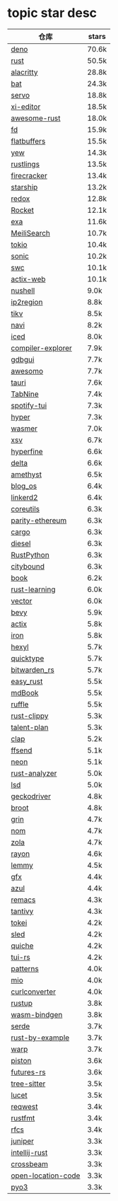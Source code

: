 # topic star desc 




|  仓库   | stars  | 
|-----|-------| 
|[deno](https://github.com/denoland/deno.git)|70.6k|
|[rust](https://github.com/rust-lang/rust.git)|50.5k|
|[alacritty](https://github.com/alacritty/alacritty.git)|28.8k|
|[bat](https://github.com/sharkdp/bat.git)|24.3k|
|[servo](https://github.com/servo/servo.git)|18.8k|
|[xi-editor](https://github.com/xi-editor/xi-editor.git)|18.5k|
|[awesome-rust](https://github.com/rust-unofficial/awesome-rust.git)|18.0k|
|[fd](https://github.com/sharkdp/fd.git)|15.9k|
|[flatbuffers](https://github.com/google/flatbuffers.git)|15.5k|
|[yew](https://github.com/yewstack/yew.git)|14.3k|
|[rustlings](https://github.com/rust-lang/rustlings.git)|13.5k|
|[firecracker](https://github.com/firecracker-microvm/firecracker.git)|13.4k|
|[starship](https://github.com/starship/starship.git)|13.2k|
|[redox](https://github.com/redox-os/redox.git)|12.8k|
|[Rocket](https://github.com/SergioBenitez/Rocket.git)|12.1k|
|[exa](https://github.com/ogham/exa.git)|11.6k|
|[MeiliSearch](https://github.com/meilisearch/MeiliSearch.git)|10.7k|
|[tokio](https://github.com/tokio-rs/tokio.git)|10.4k|
|[sonic](https://github.com/valeriansaliou/sonic.git)|10.2k|
|[swc](https://github.com/swc-project/swc.git)|10.1k|
|[actix-web](https://github.com/actix/actix-web.git)|10.1k|
|[nushell](https://github.com/nushell/nushell.git)|9.0k|
|[ip2region](https://github.com/lionsoul2014/ip2region.git)|8.8k|
|[tikv](https://github.com/tikv/tikv.git)|8.5k|
|[navi](https://github.com/denisidoro/navi.git)|8.2k|
|[iced](https://github.com/hecrj/iced.git)|8.0k|
|[compiler-explorer](https://github.com/compiler-explorer/compiler-explorer.git)|7.9k|
|[gdbgui](https://github.com/cs01/gdbgui.git)|7.7k|
|[awesomo](https://github.com/lk-geimfari/awesomo.git)|7.7k|
|[tauri](https://github.com/tauri-apps/tauri.git)|7.6k|
|[TabNine](https://github.com/codota/TabNine.git)|7.4k|
|[spotify-tui](https://github.com/Rigellute/spotify-tui.git)|7.3k|
|[hyper](https://github.com/hyperium/hyper.git)|7.3k|
|[wasmer](https://github.com/wasmerio/wasmer.git)|7.0k|
|[xsv](https://github.com/BurntSushi/xsv.git)|6.7k|
|[hyperfine](https://github.com/sharkdp/hyperfine.git)|6.6k|
|[delta](https://github.com/dandavison/delta.git)|6.6k|
|[amethyst](https://github.com/amethyst/amethyst.git)|6.5k|
|[blog_os](https://github.com/phil-opp/blog_os.git)|6.4k|
|[linkerd2](https://github.com/linkerd/linkerd2.git)|6.4k|
|[coreutils](https://github.com/uutils/coreutils.git)|6.3k|
|[parity-ethereum](https://github.com/openethereum/parity-ethereum.git)|6.3k|
|[cargo](https://github.com/rust-lang/cargo.git)|6.3k|
|[diesel](https://github.com/diesel-rs/diesel.git)|6.3k|
|[RustPython](https://github.com/RustPython/RustPython.git)|6.3k|
|[citybound](https://github.com/citybound/citybound.git)|6.3k|
|[book](https://github.com/rust-lang/book.git)|6.2k|
|[rust-learning](https://github.com/ctjhoa/rust-learning.git)|6.0k|
|[vector](https://github.com/timberio/vector.git)|6.0k|
|[bevy](https://github.com/bevyengine/bevy.git)|5.9k|
|[actix](https://github.com/actix/actix.git)|5.8k|
|[iron](https://github.com/iron/iron.git)|5.8k|
|[hexyl](https://github.com/sharkdp/hexyl.git)|5.7k|
|[quicktype](https://github.com/quicktype/quicktype.git)|5.7k|
|[bitwarden_rs](https://github.com/dani-garcia/bitwarden_rs.git)|5.7k|
|[easy_rust](https://github.com/Dhghomon/easy_rust.git)|5.5k|
|[mdBook](https://github.com/rust-lang/mdBook.git)|5.5k|
|[ruffle](https://github.com/ruffle-rs/ruffle.git)|5.5k|
|[rust-clippy](https://github.com/rust-lang/rust-clippy.git)|5.3k|
|[talent-plan](https://github.com/pingcap/talent-plan.git)|5.3k|
|[clap](https://github.com/clap-rs/clap.git)|5.2k|
|[ffsend](https://github.com/timvisee/ffsend.git)|5.1k|
|[neon](https://github.com/neon-bindings/neon.git)|5.1k|
|[rust-analyzer](https://github.com/rust-analyzer/rust-analyzer.git)|5.0k|
|[lsd](https://github.com/Peltoche/lsd.git)|5.0k|
|[geckodriver](https://github.com/mozilla/geckodriver.git)|4.8k|
|[broot](https://github.com/Canop/broot.git)|4.8k|
|[grin](https://github.com/mimblewimble/grin.git)|4.7k|
|[nom](https://github.com/Geal/nom.git)|4.7k|
|[zola](https://github.com/getzola/zola.git)|4.7k|
|[rayon](https://github.com/rayon-rs/rayon.git)|4.6k|
|[lemmy](https://github.com/LemmyNet/lemmy.git)|4.5k|
|[gfx](https://github.com/gfx-rs/gfx.git)|4.4k|
|[azul](https://github.com/maps4print/azul.git)|4.4k|
|[remacs](https://github.com/remacs/remacs.git)|4.3k|
|[tantivy](https://github.com/tantivy-search/tantivy.git)|4.3k|
|[tokei](https://github.com/XAMPPRocky/tokei.git)|4.2k|
|[sled](https://github.com/spacejam/sled.git)|4.2k|
|[quiche](https://github.com/cloudflare/quiche.git)|4.2k|
|[tui-rs](https://github.com/fdehau/tui-rs.git)|4.2k|
|[patterns](https://github.com/rust-unofficial/patterns.git)|4.0k|
|[mio](https://github.com/tokio-rs/mio.git)|4.0k|
|[curlconverter](https://github.com/NickCarneiro/curlconverter.git)|4.0k|
|[rustup](https://github.com/rust-lang/rustup.git)|3.8k|
|[wasm-bindgen](https://github.com/rustwasm/wasm-bindgen.git)|3.8k|
|[serde](https://github.com/serde-rs/serde.git)|3.7k|
|[rust-by-example](https://github.com/rust-lang/rust-by-example.git)|3.7k|
|[warp](https://github.com/seanmonstar/warp.git)|3.7k|
|[piston](https://github.com/PistonDevelopers/piston.git)|3.6k|
|[futures-rs](https://github.com/rust-lang/futures-rs.git)|3.6k|
|[tree-sitter](https://github.com/tree-sitter/tree-sitter.git)|3.5k|
|[lucet](https://github.com/bytecodealliance/lucet.git)|3.5k|
|[reqwest](https://github.com/seanmonstar/reqwest.git)|3.4k|
|[rustfmt](https://github.com/rust-lang/rustfmt.git)|3.4k|
|[rfcs](https://github.com/rust-lang/rfcs.git)|3.4k|
|[juniper](https://github.com/graphql-rust/juniper.git)|3.3k|
|[intellij-rust](https://github.com/intellij-rust/intellij-rust.git)|3.3k|
|[crossbeam](https://github.com/crossbeam-rs/crossbeam.git)|3.3k|
|[open-location-code](https://github.com/google/open-location-code.git)|3.3k|
|[pyo3](https://github.com/PyO3/pyo3.git)|3.3k|

